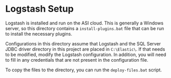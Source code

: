 # Logstash Setup

Logstash is installed and run on the ASI cloud. This is generally a Windows server, so this directory contains a `install-plugins.bat` file that can be run to install the necessary plugins.

Configurations in this directory assume that Logstash and the SQL Server JDBC driver directory in this project are placed in
`C:\Elastic\`. If that needs to be modified, modify the Logstash configuration. In addition, you will need to fill in any credentials
that are not present in the configuration file.

To copy the files to the directory, you can run the `deploy-files.bat` script.
